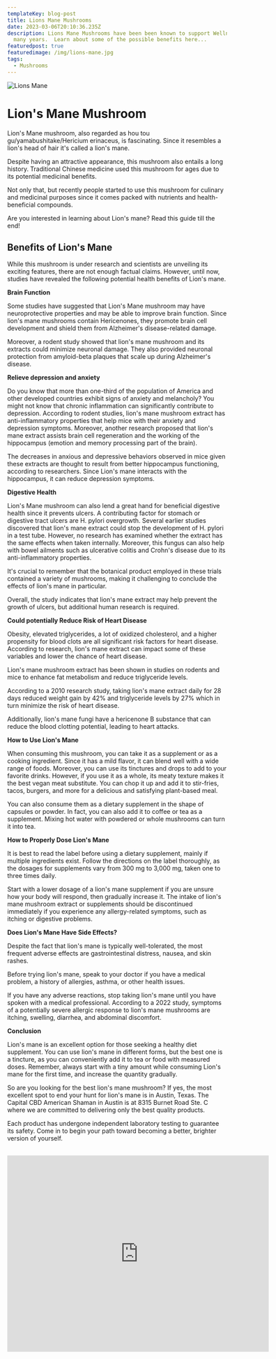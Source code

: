 ```yaml
---
templateKey: blog-post
title: Lions Mane Mushrooms
date: 2023-03-06T20:10:36.235Z
description: Lions Mane Mushrooms have been been known to support Wellness for
  many years.  Learn about some of the possible benefits here...
featuredpost: true
featuredimage: /img/lions-mane.jpg
tags:
  - Mushrooms
---
```

![Lions Mane](/img/lions-mane.jpg "Lions Mane mushrooms")

# Lion's Mane Mushroom

 Lion's Mane mushroom, also regarded as hou tou gu/yamabushitake/Hericium erinaceus, is fascinating. Since it resembles a lion's head of hair it's called a lion's mane.

Despite having an attractive appearance, this mushroom also entails a long history. Traditional Chinese medicine used this mushroom for ages due to its potential medicinal benefits. 

Not only that, but recently people started to use this mushroom for culinary and medicinal purposes since it comes packed with nutrients and health-beneficial compounds.

Are you interested in learning about Lion's mane? Read this guide till the end!

## Benefits of Lion's Mane

While this mushroom is under research and scientists are unveiling its exciting features, there are not enough factual claims. However, until now, studies have revealed the following potential health benefits of Lion's mane. 

**Brain Function** 

Some studies have suggested that Lion's Mane mushroom may have neuroprotective properties and may be able to improve brain function. Since lion's mane mushrooms contain Hericenones, they promote brain cell development and shield them from Alzheimer's disease-related damage.

Moreover, a rodent study showed that lion's mane mushroom and its extracts could minimize neuronal damage. They also provided neuronal protection from amyloid-beta plaques that scale up during Alzheimer's disease. 

**Relieve depression and anxiety**

Do you know that more than one-third of the population of America and other developed countries exhibit signs of anxiety and melancholy? You might not know that chronic inflammation can significantly contribute to depression.
According to rodent studies, lion's mane mushroom extract has anti-inflammatory properties that help mice with their anxiety and depression symptoms. Moreover, another research proposed that lion's mane extract assists brain cell regeneration and the working of the hippocampus (emotion and memory processing part of the brain).

The decreases in anxious and depressive behaviors observed in mice given these extracts are thought to result from better hippocampus functioning, according to researchers. Since Lion's mane interacts with the hippocampus, it can reduce depression symptoms.

**Digestive Health**

Lion's Mane mushroom can also lend a great hand for beneficial digestive health since it prevents ulcers. A contributing factor for stomach or digestive tract ulcers are H. pylori overgrowth. Several earlier studies discovered that lion's mane extract could stop the development of H. pylori in a test tube. However, no research has examined whether the extract has the same effects when taken internally. Moreover, this fungus can also help with bowel ailments such as ulcerative colitis and Crohn's disease due to its anti-inflammatory properties. 

It's crucial to remember that the botanical product employed in these trials contained a variety of mushrooms, making it challenging to conclude the effects of lion's mane in particular.

Overall, the study indicates that lion's mane extract may help prevent the growth of ulcers, but additional human research is required.

**Could potentially Reduce Risk of Heart Disease**

Obesity, elevated triglycerides, a lot of oxidized cholesterol, and a higher propensity for blood clots are all significant risk factors for heart disease.
According to research, lion's mane extract can impact some of these variables and lower the chance of heart disease.

Lion's mane mushroom extract has been shown in studies on rodents and mice to enhance fat metabolism and reduce triglyceride levels.

According to a 2010 research study, taking lion's mane extract daily for 28 days reduced weight gain by 42% and triglyceride levels by 27% which in turn minimize the risk of heart disease.

Additionally, lion's mane fungi have a hericenone B substance that can reduce the blood clotting potential, leading to heart attacks.

**How to Use Lion's Mane**

When consuming this mushroom, you can take it as a supplement or as a cooking ingredient. Since it has a mild flavor, it can blend well with a wide range of foods. Moreover, you can use its tinctures and drops to add to your favorite drinks. 
However, if you use it as a whole, its meaty texture makes it the best vegan meat substitute. You can chop it up and add it to stir-fries, tacos, burgers, and more for a delicious and satisfying plant-based meal.

You can also consume them as a dietary supplement in the shape of capsules or powder. In fact, you can also add it to coffee or tea as a supplement.
Mixing hot water with powdered or whole mushrooms can turn it into tea.

**How to Properly Dose Lion's Mane**

It is best to read the label before using a dietary supplement, mainly if multiple ingredients exist. Follow the directions on the label thoroughly, as the dosages for supplements vary from 300 mg to 3,000 mg, taken one to three times daily.

Start with a lower dosage of a lion's mane supplement if you are unsure how your body will respond, then gradually increase it.
The intake of lion's mane mushroom extract or supplements should be discontinued immediately if you experience any allergy-related symptoms, such as itching or digestive problems.

**Does Lion's Mane Have Side Effects?**

Despite the fact that lion's mane is typically well-tolerated, the most frequent adverse effects are gastrointestinal distress, nausea, and skin rashes.

Before trying lion's mane, speak to your doctor if you have a medical problem, a history of allergies, asthma, or other health issues.

If you have any adverse reactions, stop taking lion's mane until you have spoken with a medical professional. According to a 2022 study, symptoms of a potentially severe allergic response to lion's mane mushrooms are itching, swelling, diarrhea, and abdominal discomfort.

**Conclusion**

Lion's mane is an excellent option for those seeking a healthy diet supplement. You can use lion's mane in different forms, but the best one is a tincture, as you can conveniently add it to tea or food with measured doses. Remember, always start with a tiny amount while consuming Lion's mane for the first time, and increase the quantity gradually.

So are you looking for the best lion's mane mushroom? If yes, the most excellent spot to end your hunt for lion's mane is in Austin, Texas. The Capital CBD American Shaman in Austin is at 8315 Burnet Road Ste. C where we are committed to delivering only the best quality products.

Each product has undergone independent laboratory testing to guarantee its safety. Come in to begin your path toward becoming a better, brighter version of yourself.



<br>

<center><iframe src="https://www.google.com/maps/embed?pb=!1m18!1m12!1m3!1d3442.5441840515764!2d-97.7283884!3d30.363901699999996!2m3!1f0!2f0!3f0!3m2!1i1024!2i768!4f13.1!3m3!1m2!1s0x8644cb31a4fe226f%3A0x34275657f2964730!2sCapital%20CBD%20American%20Shaman!5e0!3m2!1sen!2sus!4v1667507515248!5m2!1sen!2sus" width="600" height="450" style="border:0;" allowfullscreen="" loading="lazy" referrerpolicy="no-referrer-when-downgrade"></iframe><center/>